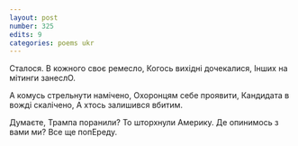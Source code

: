 ```yaml
---
layout: post
number: 325
edits: 9
categories: poems ukr
---
```


Сталося.
В кожного своє ремесло,
Когось вихідні дочекалися,
Інших на мітинги занеслО.

А комусь стрельнути намічено,
Охоронцям себе проявити,
Кандидата в вожді скалічено,
А хтось залишився вбитим.

Думаєте, Трампа поранили?
То шторхнули Америку.
Де опинимось з вами ми?
Все ще попЕреду.
